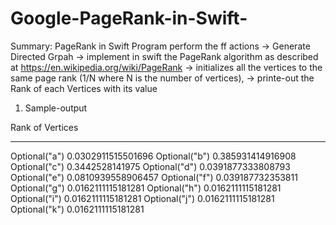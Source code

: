 # Google-PageRank-in-Swift-

Summary: PageRank in Swift
Program perform the ff actions 
->  Generate Directed Grpah
-> implement in swift the PageRank algorithm as described at https://en.wikipedia.org/wiki/PageRank 
-> initializes all the vertices to the same page rank (1/N where N is the number of vertices), 
-> printe-out the Rank of each Vertices with its value

1. Sample-output

Rank of Vertices
******************
Optional("a") 0.0302911515501696
Optional("b") 0.385931414916908
Optional("c") 0.3442528141975
Optional("d") 0.0391877333808793
Optional("e") 0.0810939558906457
Optional("f") 0.039187732353811
Optional("g") 0.0162111115181281
Optional("h") 0.0162111115181281
Optional("i") 0.0162111115181281
Optional("j") 0.0162111115181281
Optional("k") 0.0162111115181281
